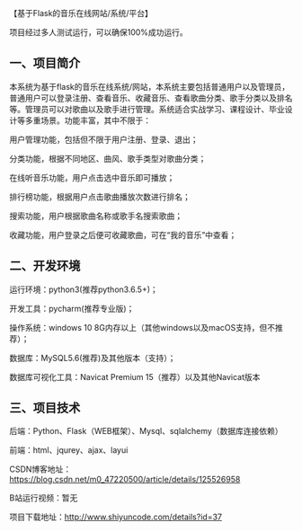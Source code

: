 【基于Flask的音乐在线网站/系统/平台】

项目经过多人测试运行，可以确保100%成功运行。

## 一、**项目简介**

本系统为基于flask的音乐在线系统/网站，本系统主要包括普通用户以及管理员，普通用户可以登录注册、查看音乐、收藏音乐、查看歌曲分类、歌手分类以及排名等。管理员可以对歌曲以及歌手进行管理。系统适合实战学习、课程设计、毕业设计等多重场景。功能丰富，其中不限于：

用户管理功能，包括但不限于用户注册、登录、退出；

分类功能，根据不同地区、曲风、歌手类型对歌曲分类；

在线听音乐功能，用户点击选中音乐即可播放；

排行榜功能，根据用户点击歌曲播放次数进行排名；

搜索功能，用户根据歌曲名称或歌手名搜索歌曲；

收藏功能，用户登录之后便可收藏歌曲，可在“我的音乐”中查看；

## 二、**开发环境**

运行环境：python3(推荐python3.6.5+)；

开发工具：pycharm(推荐专业版)；

操作系统：windows 10 8G内存以上（其他windows以及macOS支持，但不推荐）；

数据库：MySQL5.6(推荐)及其他版本（支持）；

数据库可视化工具：Navicat Premium 15（推荐）以及其他Navicat版本

## 三、**项目技术**

后端：Python、Flask（WEB框架）、Mysql、sqlalchemy（数据库连接依赖）

前端：html、jqurey、ajax、layui



CSDN博客地址：https://blog.csdn.net/m0_47220500/article/details/125526958

B站运行视频：暂无

项目下载地址：http://www.shiyuncode.com/details?id=37

